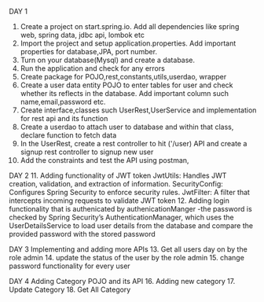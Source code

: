 DAY 1
1. Create a project on start.spring.io. Add all dependencies like
   spring web, spring data, jdbc api, lombok etc
2. Import the project and setup application.properties. Add important properties for database,JPA, port number.
3. Turn on your database(Mysql) and create a database.
4. Run the application and check for any errors
5. Create package for POJO,rest,constants,utils,userdao, wrapper
6. Create a user data entity POJO to enter tables for user and check 
whether its reflects in the database.
Add important column such name,email,password etc.
7. Create interface,classes such UserRest,UserService and implementation
for rest api and its function
8. Create a userdao to attach user to database and within
that class, declare function to fetch data
9. In the UserRest, create a rest controller to hit ('/user)
API and create a signup rest controller to signup new user
10. Add the constraints and test the API using postman,

DAY 2
11. Adding functionality of JWT token 
JwtUtils: Handles JWT creation, validation, and extraction of information.
SecurityConfig: Configures Spring Security to enforce security rules.
JwtFilter: A filter that intercepts incoming requests to validate JWT token
12. Adding login functionality that is authenicated by authenicationManger
-the password is checked by Spring Security’s AuthenticationManager, which uses the UserDetailsService 
to load user details from the database and compare the provided password with the stored password

DAY 3
Implementing and adding more APIs
13. Get all users day on by the role admin
14. update the status of the user by the role admin
15. change password functionality for every user

DAY 4
Adding Category POJO and its API
16. Adding new category
17. Update Category
18. Get All Category

